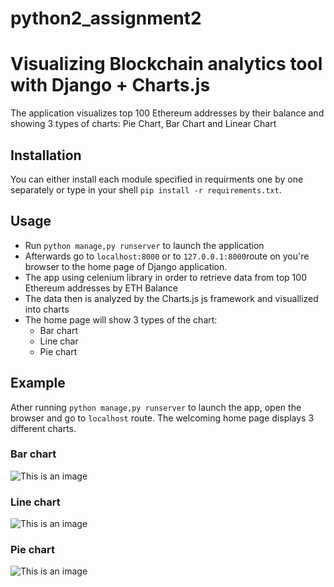 # python2_assignment2
# Visualizing Blockchain analytics tool with Django + Charts.js
The application visualizes top 100 Ethereum addresses by their balance and showing 3 types of charts: Pie Chart, Bar Chart and Linear Chart

## Installation 
You can either install each module specified in requirments one by one separately or type in your shell ```pip install -r requirements.txt```.

## Usage
* Run ```python manage,py runserver``` to launch the application
* Afterwards go to ```localhost:8000``` or to ```127.0.0.1:8000```route on you're browser to the home page of Django application.
* The app using celenium library in order to retrieve data from top 100 Ethereum addresses by ETH Balance
* The data then is analyzed by the Charts.js js framework and visuallized into charts
* The home page will show 3 types of the chart:
   -  Bar chart
   -  Line char
   -  Pie chart

## Example
Ather running ```python manage,py runserver``` to launch the app, open the browser and go to ```localhost``` route.
The welcoming home page displays 3 different charts.
### Bar chart
![This is an image](https://cdn.discordapp.com/attachments/540499123053396013/941005151660023818/unknown.png)
### Line chart
![This is an image](https://cdn.discordapp.com/attachments/540499123053396013/941005152364679258/unknown.png)
### Pie chart
![This is an image](https://cdn.discordapp.com/attachments/540499123053396013/941005152066895902/unknown.png)
